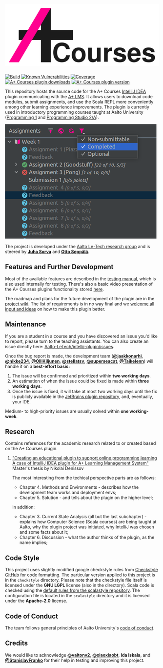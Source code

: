 # ![A+ Courses logo](images/logo_courses_border.svg)

[![Build](https://github.com/Aalto-LeTech/intellij-plugin/workflows/build/badge.svg)](https://github.com/Aalto-LeTech/intellij-plugin/actions?query=workflow%3Abuild)
[![Known Vulnerabilities](https://snyk.io/test/github/Aalto-LeTech/intellij-plugin/badge.svg?targetFile=build.gradle)](https://snyk.io/test/github/Aalto-LeTech/intellij-plugin?targetFile=build.gradle)
[![Coverage](https://sonarcloud.io/api/project_badges/measure?project=Aalto-LeTech_intellij-plugin&metric=coverage)](https://sonarcloud.io/dashboard?id=Aalto-LeTech_intellij-plugin)
[![A+ Courses plugin downloads](https://img.shields.io/jetbrains/plugin/d/13634-a-plugin-for-intellij?label=plugin%20downloads)](https://plugins.jetbrains.com/plugin/13634-a-plugin-for-intellij)
[![A+ Courses plugin version](https://img.shields.io/jetbrains/plugin/v/13634?label=plugin%20version)](https://plugins.jetbrains.com/plugin/13634-a-plugin-for-intellij)

This repository hosts the source code for the A+ Courses [IntelliJ IDEA](https://www.jetbrains.com/idea/) plugin communicating with the [A+ LMS](https://apluslms.github.io/). It allows users to download code modules, submit assignments, and use the Scala REPL more conveniently among other learning experience improvements. The plugin is currently used in introductory programming courses taught at Aalto University ([Programming 1](https://plus.cs.aalto.fi/o1) and [Programming Studio 2/A](https://oodi.aalto.fi/a/opintjakstied.jsp?OpinKohd=1125591784&haettuOpas=-1&Kieli=6)).

![Demo](images/image_4_readme.png)

The project is developed under the [Aalto Le-Tech research group](https://research.cs.aalto.fi/LeTech/) and is steered by **[Juha Sorva](https://github.com/jsorva)** and **[Otto Seppälä](https://github.com/oseppala)**.

## Features and Further Development

Most of the available features are described in the [testing manual](https://github.com/Aalto-LeTech/intellij-plugin/blob/master/TESTING.md), which is also used internally for testing. There's also a basic video presentation of the A+ Courses plugins functionality stored [here](https://aalto.cloud.panopto.eu/Panopto/Pages/Viewer.aspx?id=42740f68-8dd8-4ba2-8f1c-acb1007bf8ef).

The roadmap and plans for the future development of the plugin are in the [project wiki](https://github.com/Aalto-LeTech/intellij-plugin/wiki/Requirements). The list of requirements is in no way final and we [welcome all input and ideas](https://github.com/Aalto-LeTech/intellij-plugin/issues/new/choose) on how to make this plugin better.

## Maintenance

If you are a student in a course and you have discovered an issue you'd like to report, please turn to the teaching assistants. You can also create an issue directly here: [Aalto-LeTech/intellij-plugin/issues](https://github.com/Aalto-LeTech/intellij-plugin/issues).

Once the bug report is made, the development team (**[@jaakkonarhi](https://github.com/jaakkonarhi)**, **[@nikke234](https://github.com/nikke234)**, **[@OlliKiljunen](https://github.com/OlliKiljunen)**, **[@stellatsv](https://github.com/stellatsv)**, **[@superseacat](https://github.com/superseacat)**, **[@Taikelenn](https://github.com/Taikelenn)**) will handle it on a **best-effort basis:**

1. The issue will be confirmed and prioritized within **two working days**.
2. An estimation of when the issue could be fixed is made within **three working days**.
3. Once the issue is fixed, it will take at most two working days until the fix is publicly available in the [JetBrains plugin repository](https://plugins.jetbrains.com/plugin/13634-a-courses), 
and, eventually, your IDE.

Medium- to high-priority issues are usually solved within **one working-week**.

## Research

Contains references for the academic research related to or created based on the A+ Courses plugin.

1. ["Creating an educational plugin to support online programming learning A case of IntelliJ IDEA plugin for A+ Learning Management System"](https://aaltodoc.aalto.fi/handle/123456789/102499) Master's thesis by Nikolai Denissov

    The most interesting from the techical perspective parts are as follows:
      * Chapter 4. Methods and Environments - describes how the development team works and deployment envs;
      * Chapter 5. Solution - and tells about the plugin on the higher level;

    In addition:
      * Chapter 3. Current State Analysis (all but the last subchapter) - explains how Computer Science (Scala courses) are being taught at Aalto, why the plugin       project was initiated, why IntelliJ was chosen and some facts about it;
      * Chapter 6. Discussion - what the author thinks of the plugin, as the name implies;

## Code Style

This project uses slightly modified google checkstyle rules from [Checkstyle GitHub](https://github.com/checkstyle/checkstyle/blob/checkstyle-8.12/src/main/resources/google_checks.xml) for code formatting. The particular version applied to this project is in the `checkstyle` directory. Please note that the checkstyle file itself is licensed under the **GNU LGPL** license (also in the directory). Scala code is checked using the [default rules from the scalastyle repository](https://github.com/scalastyle/scalastyle/blob/master/src/main/resources/default_config.xml). The configuration file is located in the `scalastyle` directory and it is licensed under the **Apache-2.0** license.  

## Code of Conduct

The team follows general principles of Aalto University's [code of conduct](https://www.aalto.fi/sites/g/files/flghsv161/files/2018-09/aalto_university_code_of_conduct_en-003.pdf).

## Credits

We would like to acknowledge **[@valtonv2](https://github.com/valtonv2)**, **[@xiaoxiaobt](https://github.com/xiaoxiaobt)**, **Ida Iskala**, and **[@StanislavFranko](https://github.com/StanislavFranko)** for their help in testing and improving this project.
